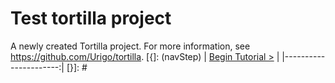 # Test tortilla project

A newly created Tortilla project. For more information, see https://github.com/Urigo/tortilla.
[{]: <helper> (navStep)
| [Begin Tutorial >](manuals/views/step1.md) |
|----------------------:|
[}]: #